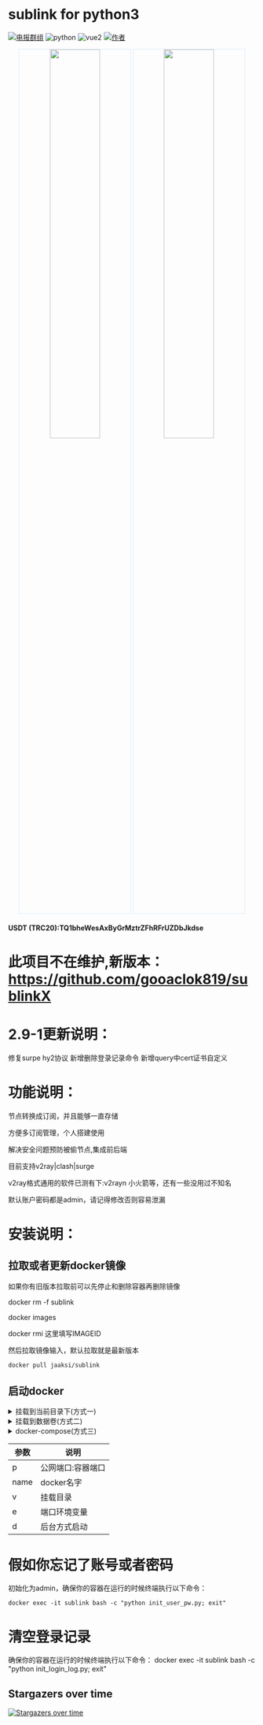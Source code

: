 # sublink for python3
[![电报群组][telegram-image]][tg-url]
![python][python-image]
![vue2][vue-image]
[![作者][author-image]][author-url]

[telegram-image]:https://img.shields.io/badge/%E7%94%B5%E6%8A%A5%E7%BE%A4%E7%BB%84-TG-red?label=%E7%94%B5%E6%8A%A5%E7%BE%A4%E7%BB%84
[tg-url]:https://t.me/+u6gLWF0yP5NiZWQ1
[python-image]:https://img.shields.io/badge/python3.8.2-blue
[vue-image]:https://img.shields.io/badge/vue2-rand
[author-image]:https://img.shields.io/badge/%E4%BD%9C%E8%80%85-TG-8A2BE2
[author-url]:https://t.me/toutie_1


<p align="center">
   <img width="45%" style="border:solid 1px #DCEBFB" src="readme/1.png" >
   <img width="45%" style="border:solid 1px #DCEBFB" src="readme/2.png">
</p>

#### USDT (TRC20):TQ1bheWesAxByGrMztrZFhRFrUZDbJkdse

# 此项目不在维护,新版本：https://github.com/gooaclok819/sublinkX

# 2.9-1更新说明：

修复surpe hy2协议
新增删除登录记录命令
新增query中cert证书自定义

# 功能说明：

节点转换成订阅，并且能够一直存储

方便多订阅管理，个人搭建使用

解决安全问题预防被偷节点,集成前后端

目前支持v2ray|clash|surge

v2ray格式通用的软件已测有下:v2rayn 小火箭等，还有一些没用过不知名

默认账户密码都是admin，请记得修改否则容易泄漏

# 安装说明：

## 拉取或者更新docker镜像

如果你有旧版本拉取前可以先停止和删除容器再删除镜像

docker rm -f sublink

docker images

docker rmi 这里填写IMAGEID

然后拉取镜像输入，默认拉取就是最新版本

 ```docker pull jaaksi/sublink```

## 启动docker

<details>
<summary>挂载到当前目录下(方式一)</summary>

进入到你的目录比如你可以创建一个sublink目录然后输入

```
docker run --name sublink -p 8000:5000 \
-v $PWD/db:/app/app/db \
-e PORT=5000 \
-d jaaksi/sublink
```

</details>

<details>
<summary>挂载到数据卷(方式二)</summary>

```
docker run --name sublink -p 8000:5000 \
-v sublink_data:/app/app/db \
-e PORT=5000 \
-d jaaksi/sublink
```
查看数据存放目录docker volume inspect sublink_data
</details>

<details>
<summary>docker-compose(方式三)</summary>

下载docker-compose.yml,然后启动

```docker-compose up -d```

</details>

| 参数 | 说明          |
|--------------|--------------|
| p          | 公网端口:容器端口    |
| name       | docker名字  |
| v        | 挂载目录 |
| e        | 端口环境变量  |
| d        | 后台方式启动  |


# 假如你忘记了账号或者密码

初始化为admin，确保你的容器在运行的时候终端执行以下命令：

    docker exec -it sublink bash -c "python init_user_pw.py; exit"

# 清空登录记录

确保你的容器在运行的时候终端执行以下命令：
    docker exec -it sublink bash -c "python init_login_log.py; exit"

## Stargazers over time
[![Stargazers over time](https://starchart.cc/jaaksii/sublink.svg?variant=adaptive)](https://starchart.cc/jaaksii/sublink)
